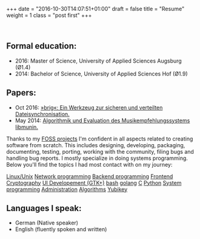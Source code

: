 +++
date = "2016-10-30T14:07:51+01:00"
draft = false
title = "Resume"
weight = 1
class = "post first"
+++

<br />

<h2>Formal education:</h2>

* <span class="italic">2016</span>: Master of Science, University of Applied Sciences Augsburg (Ø1.4)
* <span class="italic">2014</span>: Bachelor of Science, University of Applied Sciences Hof (Ø1.9)

<h2>Papers:</h2>

* <span class="italic">Oct 2016</span>: <a href="https://disorganizer.github.io/brig-thesis/brig/thesis.pdf">»brig«: Ein Werkzeug zur sicheren und verteilten Dateisynchronisation.</a>
* <span class="italic">May 2014</span>: <a href="https://sahib.github.io/libmunin-thesis/bachelor/html/rst/index.html">Algorithmik und Evaluation des Musikempfehlungssystems libmunin.</a>

Thanks to my [FOSS projects](#Projects) I'm confident in all aspects related to
creating software from scratch. This includes designing, developing, packaging,
documenting, testing, porting, working with the community, filing bugs and
handling bug reports. I mostly specialize in doing systems programming. Below you'll
find the topics I had most contact with on my journey:

<div id="tagcloud">
<a href="/tag-suche/bildwechsel" class="tag1">Linux/Unix</a>
<a href="/tag-suche/css" class="tag3">Network programming</a>
<a href="/tag-suche/hover" class="tag2">Backend programming</a>
<a href="/tag-suche/liste" class="tag1">Frontend</a>
<a href="/tag-suche/mouseover" class="tag2">Cryptography</a>
<a href="/tag-suche/navigation" class="tag1">UI Developement (GTK+)</a>
<a href="/tag-suche/newsflash" class="tag1">bash</a>
<a href="/tag-suche/newsteaser" class="tag1">golang</a>
<a href="/tag-suche/ohne-javascript" class="tag2">C</a>
<a href="/tag-suche/pagination" class="tag1">Python</a>
<a href="/tag-suche/popup-effekt" class="tag1">System programming</a>
<a href="/tag-suche/seitennummerierung" class="tag1">Administration</a>
<a href="/tag-suche/seitenzahl" class="tag1">Algorithms</a>
<a href="/tag-suche/webdesign" class="tag3">Yubikey</a>
</div>

<h2>Languages I speak:</h2>

* German <span class="italic">(Native speaker)</span>
* English <span class="italic">(fluently spoken and written)</span>
